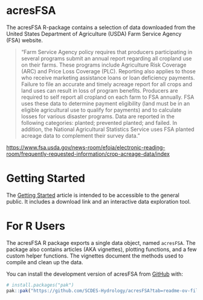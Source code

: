 
<!-- README.md is generated from README.Rmd. Please edit that file -->

# acresFSA

<!-- badges: start -->

<!-- badges: end -->

The acresFSA R-package contains a selection of data downloaded from the
United States Department of Agriculture (USDA) Farm Service Agency (FSA)
website.

> “Farm Service Agency policy requires that producers participating in
> several programs submit an annual report regarding all cropland use on
> their farms. These programs include Agriculture Risk Coverage (ARC)
> and Price Loss Coverage (PLC). Reporting also applies to those who
> receive marketing assistance loans or loan deficiency payments.
> Failure to file an accurate and timely acreage report for all crops
> and land uses can result in loss of program benefits. Producers are
> required to self report all cropland on each farm to FSA annually. FSA
> uses these data to determine payment eligibility (land must be in an
> eligible agricultural use to qualify for payments) and to calculate
> losses for various disaster programs. Data are reported in the
> following categories: planted; prevented planted; and failed. In
> addition, the National Agricultural Statistics Service uses FSA
> planted acreage data to complement their survey data.”

<https://www.fsa.usda.gov/news-room/efoia/electronic-reading-room/frequently-requested-information/crop-acreage-data/index>

# Getting Started

The [Getting
Started](https://capellett.github.io/acresFSA/articles/acresfsa.html)
article is intended to be accessible to the general public. It includes
a download link and an interactive data exploration tool.

# For R Users

The acresFSA R package exports a single data object, named `acresFSA`.
The package also contains articles (AKA vignettes), plotting functions,
and a few custom helper functions. The vignettes document the methods
used to compile and clean up the data.

You can install the development version of acresFSA from
[GitHub](https://github.com/) with:

``` r
# install.packages("pak")
pak::pak("https://github.com/SCDES-Hydrology/acresFSA?tab=readme-ov-file")
```
